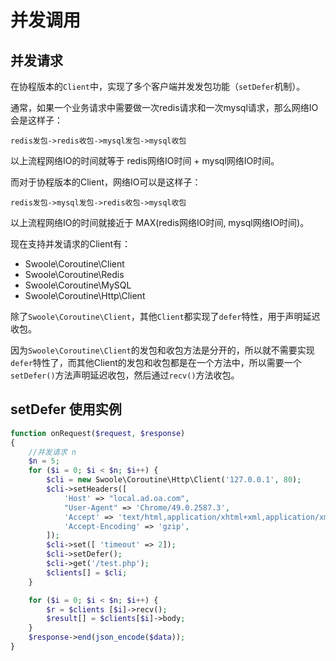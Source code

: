 # 并发调用

并发请求
---------
在协程版本的`Client`中，实现了多个客户端并发发包功能（`setDefer`机制）。

通常，如果一个业务请求中需要做一次redis请求和一次mysql请求，那么网络IO会是这样子：

`redis发包->redis收包->mysql发包->mysql收包`

以上流程网络IO的时间就等于 redis网络IO时间 + mysql网络IO时间。

而对于协程版本的Client，网络IO可以是这样子：

`redis发包->mysql发包->redis收包->mysql收包`

以上流程网络IO的时间就接近于 MAX(redis网络IO时间, mysql网络IO时间)。

现在支持并发请求的Client有：

* Swoole\Coroutine\Client
* Swoole\Coroutine\Redis
* Swoole\Coroutine\MySQL
* Swoole\Coroutine\Http\Client

除了`Swoole\Coroutine\Client`，其他`Client`都实现了`defer`特性，用于声明延迟收包。

因为`Swoole\Coroutine\Client`的发包和收包方法是分开的，所以就不需要实现`defer`特性了，而其他Client的发包和收包都是在一个方法中，所以需要一个`setDefer()`方法声明延迟收包，然后通过`recv()`方法收包。

setDefer 使用实例
----
```php
function onRequest($request, $response)
{
	//并发请求 n
	$n = 5;
	for ($i = 0; $i < $n; $i++) {
		$cli = new Swoole\Coroutine\Http\Client('127.0.0.1', 80);
		$cli->setHeaders([
			'Host' => "local.ad.oa.com",
			"User-Agent" => 'Chrome/49.0.2587.3',
			'Accept' => 'text/html,application/xhtml+xml,application/xml',
			'Accept-Encoding' => 'gzip',
		]);
		$cli->set([ 'timeout' => 2]);
		$cli->setDefer();
		$cli->get('/test.php');
		$clients[] = $cli;
	}

	for ($i = 0; $i < $n; $i++) {
		$r = $clients [$i]->recv();
		$result[] = $clients[$i]->body;
	}
	$response->end(json_encode($data));
}
```
